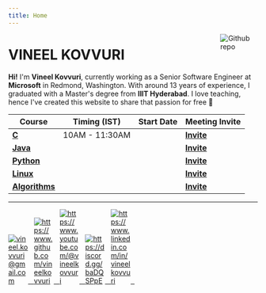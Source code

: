 ```yaml
---
title: Home
---
```


[<img src="./images/profile.jpg" style="max-width:15%;min-width:40px;float:right;" alt="Github repo" />](https://vineelkovvuri.github.com)

# VINEEL KOVVURI

**Hi!** I'm **Vineel Kovvuri**, currently working as a Senior Software Engineer at **Microsoft** in Redmond, Washington. With around 13 years of experience, I graduated with a Master's degree from **IIIT Hyderabad**. I love teaching, hence I've created this website to share that passion for free :muscle:

| Course                          | Timing (IST)   | Start Date | Meeting Invite                                     |
|---------------------------------|----------------|------------|----------------------------------------------------|
| [**C**](courses/c/)             | 10AM - 11:30AM |            | [**Invite**](https://meet.google.com/uob-kgdq-vde) |
| [**Java**](courses/java/)       |                |            | [**Invite**](https://meet.google.com/spd-pnfs-hpy) |
| [**Python**](courses/python/)   |                |            | [**Invite**](https://meet.google.com/ibo-ckah-mrm) |
| [**Linux**](courses/linux/)     |                |            | [**Invite**](https://meet.google.com/gaz-ysbf-fen) |
| [**Algorithms**](courses/algo/) |                |            | [**Invite**](https://meet.google.com/gaz-ysbf-fen) |


<hr>
<div class="social">
<a href="mailto:vineel.kovvuri@gmail.com" target=_blank> <img src="./images/gmail.png" style="max-width:40px;" alt="vineel.kovvuri@gmail.com" />&nbsp;&nbsp; </a>
<a href="https://www.github.com/vineelkovvuri" target=_blank> <img src="./images/github.png" style="max-width:40px;" alt="https://www.github.com/vineelkovvuri" />&nbsp;&nbsp; </a>
<a href="https://www.youtube.com/@vineelkovvuri" target=_blank> <img src="./images/youtube.png" style="max-width:40px;" alt="https://www.youtube.com/@vineelkovvuri" />&nbsp;&nbsp; </a>
<a href="https://discord.gg/baDQSPpE" target=_blank> <img src="./images/discord.png" style="max-width:40px;" alt="https://discord.gg/baDQSPpE" />&nbsp;&nbsp; </a>
<a href="https://www.linkedin.com/in/vineelkovvuri" target=_blank> <img src="./images/linkedin.png" style="max-width:40px;" alt="https://www.linkedin.com/in/vineelkovvuri" />&nbsp;&nbsp; </a>
</div>


[//]: <> (https://gist.github.com/rxaviers/7360908)